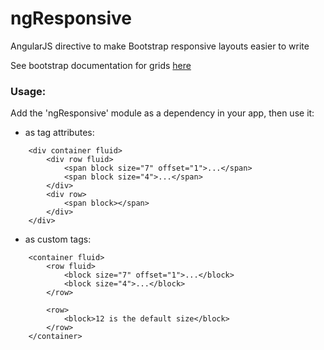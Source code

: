 ngResponsive
============

AngularJS directive to make Bootstrap responsive layouts easier to write

See bootstrap documentation for grids [here](http://getbootstrap.com/2.3.2/scaffolding.html#gridSystem)

### Usage:

Add the 'ngResponsive' module as a dependency in your app, then use it:

- as tag attributes:

```
    <div container fluid>
        <div row fluid>
            <span block size="7" offset="1">...</span>
            <span block size="4">...</span>
        </div>
        <div row>
            <span block></span>
        </div>
    </div>
```

- as custom tags:

```
    <container fluid>
        <row fluid>
            <block size="7" offset="1">...</block>
            <block size="4">...</block>
        </row>

        <row>
            <block>12 is the default size</block>
        </row>
    </container>
```